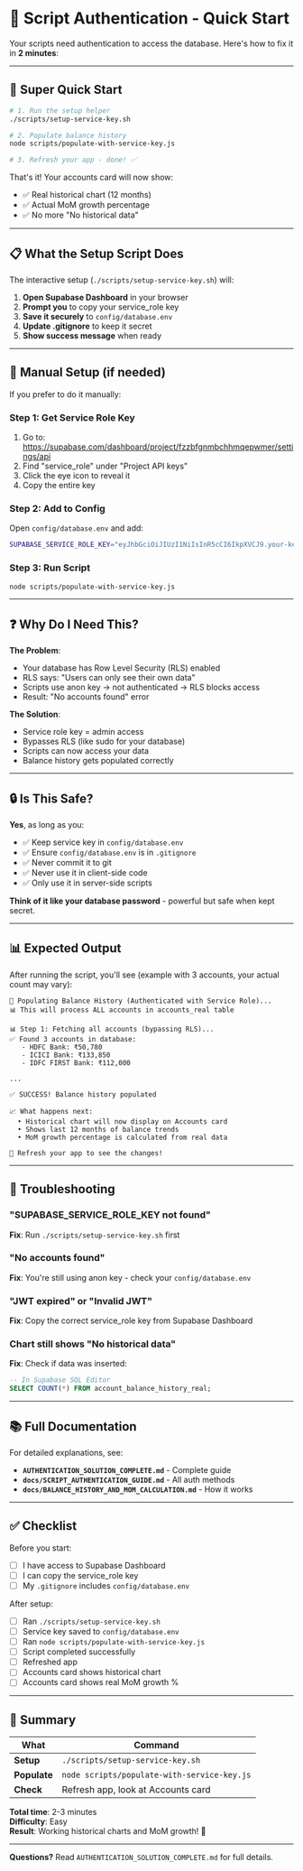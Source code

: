 # 🔐 Script Authentication - Quick Start

Your scripts need authentication to access the database. Here's how to fix it in **2 minutes**:

---

## 🚀 Super Quick Start

```bash
# 1. Run the setup helper
./scripts/setup-service-key.sh

# 2. Populate balance history
node scripts/populate-with-service-key.js

# 3. Refresh your app - done! ✅
```

That's it! Your accounts card will now show:
- ✅ Real historical chart (12 months)
- ✅ Actual MoM growth percentage
- ✅ No more "No historical data"

---

## 📋 What the Setup Script Does

The interactive setup (`./scripts/setup-service-key.sh`) will:

1. **Open Supabase Dashboard** in your browser
2. **Prompt you** to copy your service_role key
3. **Save it securely** to `config/database.env`
4. **Update .gitignore** to keep it secret
5. **Show success message** when ready

---

## 🔑 Manual Setup (if needed)

If you prefer to do it manually:

### Step 1: Get Service Role Key

1. Go to: https://supabase.com/dashboard/project/fzzbfgnmbchhmqepwmer/settings/api
2. Find "service_role" under "Project API keys"
3. Click the eye icon to reveal it
4. Copy the entire key

### Step 2: Add to Config

Open `config/database.env` and add:

```bash
SUPABASE_SERVICE_ROLE_KEY="eyJhbGciOiJIUzI1NiIsInR5cCI6IkpXVCJ9.your-key-here"
```

### Step 3: Run Script

```bash
node scripts/populate-with-service-key.js
```

---

## ❓ Why Do I Need This?

**The Problem**:
- Your database has Row Level Security (RLS) enabled
- RLS says: "Users can only see their own data"
- Scripts use anon key → not authenticated → RLS blocks access
- Result: "No accounts found" error

**The Solution**:
- Service role key = admin access
- Bypasses RLS (like sudo for your database)
- Scripts can now access your data
- Balance history gets populated correctly

---

## 🔒 Is This Safe?

**Yes**, as long as you:
- ✅ Keep service key in `config/database.env`
- ✅ Ensure `config/database.env` is in `.gitignore`
- ✅ Never commit it to git
- ✅ Never use it in client-side code
- ✅ Only use it in server-side scripts

**Think of it like your database password** - powerful but safe when kept secret.

---

## 📊 Expected Output

After running the script, you'll see (example with 3 accounts, your actual count may vary):

```
🔄 Populating Balance History (Authenticated with Service Role)...
📊 This will process ALL accounts in accounts_real table

📊 Step 1: Fetching all accounts (bypassing RLS)...
✅ Found 3 accounts in database:
   - HDFC Bank: ₹50,780
   - ICICI Bank: ₹133,850
   - IDFC FIRST Bank: ₹112,000

...

✅ SUCCESS! Balance history populated

📈 What happens next:
  • Historical chart will now display on Accounts card
  • Shows last 12 months of balance trends
  • MoM growth percentage is calculated from real data

🔄 Refresh your app to see the changes!
```

---

## 🐛 Troubleshooting

### "SUPABASE_SERVICE_ROLE_KEY not found"
**Fix**: Run `./scripts/setup-service-key.sh` first

### "No accounts found"
**Fix**: You're still using anon key - check your `config/database.env`

### "JWT expired" or "Invalid JWT"
**Fix**: Copy the correct service_role key from Supabase Dashboard

### Chart still shows "No historical data"
**Fix**: Check if data was inserted:
```sql
-- In Supabase SQL Editor
SELECT COUNT(*) FROM account_balance_history_real;
```

---

## 📚 Full Documentation

For detailed explanations, see:

- **`AUTHENTICATION_SOLUTION_COMPLETE.md`** - Complete guide
- **`docs/SCRIPT_AUTHENTICATION_GUIDE.md`** - All auth methods
- **`docs/BALANCE_HISTORY_AND_MOM_CALCULATION.md`** - How it works

---

## ✅ Checklist

Before you start:
- [ ] I have access to Supabase Dashboard
- [ ] I can copy the service_role key
- [ ] My `.gitignore` includes `config/database.env`

After setup:
- [ ] Ran `./scripts/setup-service-key.sh`
- [ ] Service key saved to `config/database.env`
- [ ] Ran `node scripts/populate-with-service-key.js`
- [ ] Script completed successfully
- [ ] Refreshed app
- [ ] Accounts card shows historical chart
- [ ] Accounts card shows real MoM growth %

---

## 🎯 Summary

| What | Command |
|------|---------|
| **Setup** | `./scripts/setup-service-key.sh` |
| **Populate** | `node scripts/populate-with-service-key.js` |
| **Check** | Refresh app, look at Accounts card |

**Total time**: 2-3 minutes  
**Difficulty**: Easy  
**Result**: Working historical charts and MoM growth! 🎉

---

**Questions?** Read `AUTHENTICATION_SOLUTION_COMPLETE.md` for full details.

